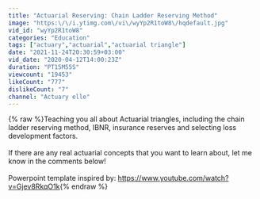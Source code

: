 ```yaml
---
title: "Actuarial Reserving: Chain Ladder Reserving Method"
image: "https:\/\/i.ytimg.com\/vi\/wyYp2R1toW8\/hqdefault.jpg"
vid_id: "wyYp2R1toW8"
categories: "Education"
tags: ["actuary","actuarial","actuarial triangle"]
date: "2021-11-24T20:30:59+03:00"
vid_date: "2020-04-12T14:00:23Z"
duration: "PT15M55S"
viewcount: "19453"
likeCount: "777"
dislikeCount: "7"
channel: "Actuary elle"
---
```

{% raw %}Teaching you all about Actuarial triangles, including the chain ladder reserving method, IBNR, insurance reserves and selecting loss development factors.<br /><br />If there are any real actuarial concepts that you want to learn about, let me know in the comments below!<br /><br />Powerpoint template inspired by: <a rel="nofollow" target="blank" href="https://www.youtube.com/watch?v=Gjev8RkqO1k">https://www.youtube.com/watch?v=Gjev8RkqO1k</a>{% endraw %}

